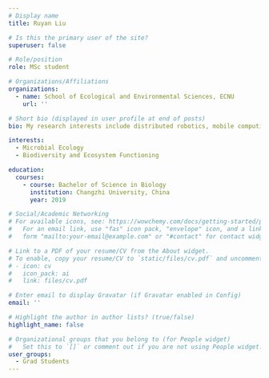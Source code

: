 ```yaml
---
# Display name
title: Ruyan Liu

# Is this the primary user of the site?
superuser: false

# Role/position
role: MSc student

# Organizations/Affiliations
organizations:
  - name: School of Ecological and Environmental Sciences, ECNU
    url: ''

# Short bio (displayed in user profile at end of posts)
bio: My research interests include distributed robotics, mobile computing and programmable matter.

interests:
  - Microbial Ecology
  - Biodiversity and Ecosystem Functioning

education:
  courses:
    - course: Bachelor of Science in Biology
      institution: Changzhi University, China
      year: 2019

# Social/Academic Networking
# For available icons, see: https://wowchemy.com/docs/getting-started/page-builder/#icons
#   For an email link, use "fas" icon pack, "envelope" icon, and a link in the
#   form "mailto:your-email@example.com" or "#contact" for contact widget.

# Link to a PDF of your resume/CV from the About widget.
# To enable, copy your resume/CV to `static/files/cv.pdf` and uncomment the lines below.
# - icon: cv
#   icon_pack: ai
#   link: files/cv.pdf

# Enter email to display Gravatar (if Gravatar enabled in Config)
email: ''

# Highlight the author in author lists? (true/false)
highlight_name: false

# Organizational groups that you belong to (for People widget)
#   Set this to `[]` or comment out if you are not using People widget.
user_groups:
  - Grad Students
---
```


